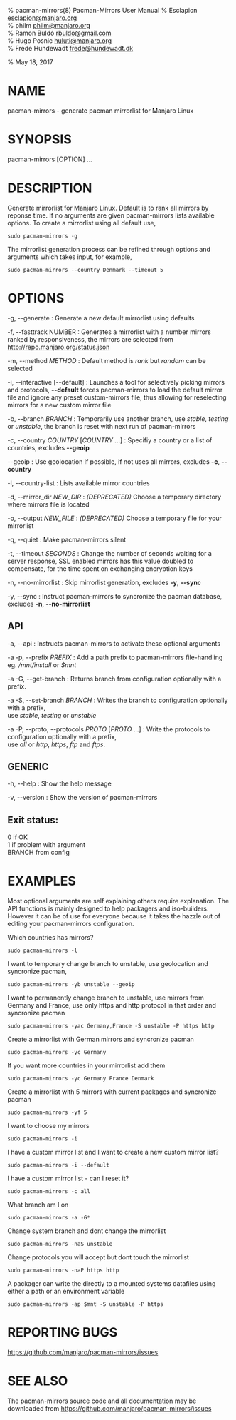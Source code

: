 % pacman-mirrors(8) Pacman-Mirrors User Manual
% Esclapion <esclapion@manjaro.org>  
% philm <philm@manjaro.org>  
% Ramon Buldó <rbuldo@gmail.com>  
% Hugo Posnic <huluti@manjaro.org>  
% Frede Hundewadt <frede@hundewadt.dk>

% May 18, 2017

# NAME

pacman-mirrors - generate pacman mirrorlist for Manjaro Linux

# SYNOPSIS

pacman-mirrors [OPTION] ...

# DESCRIPTION

Generate mirrorlist for Manjaro Linux.
Default is to rank all mirrors by reponse time.
If no arguments are given pacman-mirrors lists available options.
To create a mirrorlist using all default use,

    sudo pacman-mirrors -g
    
The mirrorlist generation process can be refined through options 
and arguments which takes input, for example,

    sudo pacman-mirrors --country Denmark --timeout 5

# OPTIONS

-g, \--generate
:   Generate a new default mirrorlist using defaults

-f, \--fasttrack NUMBER
:   Generates a mirrorlist with a number mirrors ranked by responsiveness,
    the mirrors are selected from <http://repo.manjaro.org/status.json>

-m, \--method *METHOD*
:   Default method is *rank* but *random* can be selected 

-i, \--interactive [--default]
:   Launches a tool for selectively picking mirrors and protocols,
    **--default** forces pacman-mirrors to load the default mirror
    file and ignore any preset custom-mirrors file, thus allowing for 
    reselecting mirrors for a new custom mirror file

-b, \--branch *BRANCH*
:   Temporarily use another branch, use *stable*, *testing* or *unstable*, 
    the branch is reset with next run of pacman-mirrors

-c, \--country *COUNTRY* [*COUNTRY* ...]
:   Specifiy a country or a list of countries, excludes **\--geoip**

\--geoip
:   Use geolocation if possible, if not uses all mirrors, 
    excludes **-c**, **\--country**

-l, \--country-list
:   Lists available mirror countries

-d, \--mirror_dir *NEW_DIR*
:   *(DEPRECATED)* Choose a temporary directory where mirrors file is located

-o, \--output *NEW_FILE*
:   *(DEPRECATED)* Choose a temporary file for your mirrorlist

-q, \--quiet
:   Make pacman-mirrors silent

-t, \--timeout *SECONDS*
:   Change the number of seconds waiting for a server response, 
    SSL enabled mirrors has this value doubled to compensate, 
    for the time spent on exchanging encryption keys

-n, \--no-mirrorlist
:   Skip mirrorlist generation, excludes **-y**, **\--sync**

-y, \--sync
:   Instruct pacman-mirrors to syncronize the pacman database, 
    excludes **-n**, **\--no-mirrorlist**

## API

-a, \--api
:   Instructs pacman-mirrors to activate these optional arguments

-a -p, \--prefix *PREFIX*
:   Add a path prefix to pacman-mirrors file-handling  
    eg. */mnt/install* or *$mnt*

-a -G, \--get-branch
:   Returns branch from configuration optionally with a prefix.

-a -S, \--set-branch *BRANCH*
:   Writes the branch to configuration optionally with a prefix,     
    use *stable*, *testing* or *unstable*

-a -P, \--proto, \--protocols *PROTO* [*PROTO* ...]
:   Write the protocols to configuration optionally with a prefix,  
    use *all* or *http*, *https*, *ftp* and *ftps*.

## GENERIC

-h, \--help
:    Show the help message

-v, \--version
:   Show the version of pacman-mirrors

## Exit status:  

0 if OK  
1 if problem with argument  
BRANCH from config  

# EXAMPLES

Most optional arguments are self explaining others require explanation. 
The API functions is mainly designed to help packagers and iso-builders. 
However it can be of use for everyone because it takes the hazzle out 
of editing your pacman-mirrors configuration.

Which countries has mirrors?

    sudo pacman-mirrors -l

I want to temporary change branch to unstable, 
use geolocation and syncronize pacman,

    sudo pacman-mirrors -yb unstable --geoip
    
I want to permanently change branch to unstable, 
use mirrors from Germany and France, 
use only https and http protocol in that order and syncronize pacman
   
    sudo pacman-mirrors -yac Germany,France -S unstable -P https http
    
Create a mirrorlist with German mirrors and syncronize pacman

    sudo pacman-mirrors -yc Germany

If you want more countries in your mirrorlist add them

    sudo pacman-mirrors -yc Germany France Denmark

Create a mirrorlist with 5 mirrors with current packages and syncronize pacman
   
    sudo pacman-mirrors -yf 5

I want to choose my mirrors

    sudo pacman-mirrors -i

I have a custom mirror list and I want to create a new custom mirror list?

    sudo pacman-mirrors -i --default

I have a custom mirror list - can I reset it?

    sudo pacman-mirrors -c all

What branch am I on

    sudo pacman-mirrors -a -G*

Change system branch and dont change the mirrorlist

    sudo pacman-mirrors -naS unstable

Change protocols you will accept but dont touch the mirrorlist

    sudo pacman-mirrors -naP https http

A packager can write the directly to a mounted systems 
datafiles using either a path or an environment variable

    sudo pacman-mirrors -ap $mnt -S unstable -P https

# REPORTING BUGS
   <https://github.com/manjaro/pacman-mirrors/issues>
   
# SEE ALSO

The pacman-mirrors source code and all documentation 
may be downloaded from <https://github.com/manjaro/pacman-mirrors/issues>
